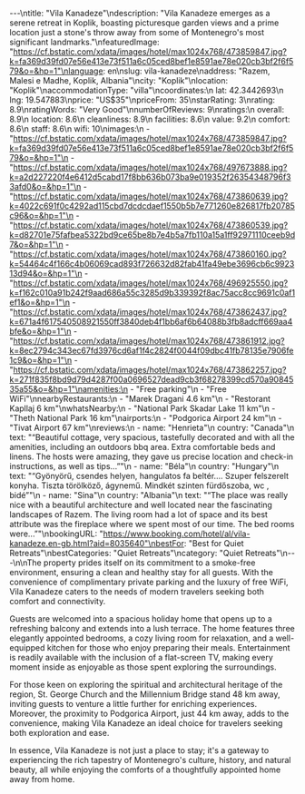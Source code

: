 ---\ntitle: "Vila Kanadeze"\ndescription: "Vila Kanadeze emerges as a serene retreat in Koplik, boasting picturesque garden views and a prime location just a stone's throw away from some of Montenegro's most significant landmarks."\nfeaturedImage: "https://cf.bstatic.com/xdata/images/hotel/max1024x768/473859847.jpg?k=fa369d39fd07e56e413e73f511a6c05ced8bef1e8591ae78e020cb3bf2f6f579&o=&hp=1"\nlanguage: en\nslug: vila-kanadeze\naddress: "Razem, Malesi e Madhe, Koplik, Albania"\ncity: "Koplik"\nlocation: "Koplik"\naccommodationType: "villa"\ncoordinates:\n  lat: 42.3442693\n  lng: 19.547883\nprice: "US$35"\npriceFrom: 35\nstarRating: 3\nrating: 8.9\nratingWords: "Very Good"\nnumberOfReviews: 9\nratings:\n  overall: 8.9\n  location: 8.6\n  cleanliness: 8.9\n  facilities: 8.6\n  value: 9.2\n  comfort: 8.6\n  staff: 8.6\n  wifi: 10\nimages:\n  - "https://cf.bstatic.com/xdata/images/hotel/max1024x768/473859847.jpg?k=fa369d39fd07e56e413e73f511a6c05ced8bef1e8591ae78e020cb3bf2f6f579&o=&hp=1"\n  - "https://cf.bstatic.com/xdata/images/hotel/max1024x768/497673888.jpg?k=a2d227220f4e6412d5cabd17f8bb636b073ba9e019352f26354348796f33afd0&o=&hp=1"\n  - "https://cf.bstatic.com/xdata/images/hotel/max1024x768/473860639.jpg?k=4022c691f0c4292ad115cbd7dcdcdaef1550b5b7e771260e826817fb20785c96&o=&hp=1"\n  - "https://cf.bstatic.com/xdata/images/hotel/max1024x768/473860539.jpg?k=d82701e75fafbea5322bd9ce65be8b7e4b5a7fb110a15a1ff92971110ceeb9d7&o=&hp=1"\n  - "https://cf.bstatic.com/xdata/images/hotel/max1024x768/473860160.jpg?k=54464c4f166c4b06069cad893f726632d82fab41fa49ebe3696cb6c992313d94&o=&hp=1"\n  - "https://cf.bstatic.com/xdata/images/hotel/max1024x768/496925550.jpg?k=f162c010a91b242f9aad686a55c3285d9b339392f8ac75acc8cc9691c0af1ef1&o=&hp=1"\n  - "https://cf.bstatic.com/xdata/images/hotel/max1024x768/473862437.jpg?k=671a4f617540508921550ff3840deb4f1bb6af6b64088b3fb8adcff669aa4bfe&o=&hp=1"\n  - "https://cf.bstatic.com/xdata/images/hotel/max1024x768/473861912.jpg?k=8ec2794c343ec67fd3976cd6af1f4c2824f0044f09dbc41fb78135e7906fe1c9&o=&hp=1"\n  - "https://cf.bstatic.com/xdata/images/hotel/max1024x768/473862257.jpg?k=271f835f8bd9d79d4287f00a0696527dead9cb3f68278399cd570a9084535a55&o=&hp=1"\namenities:\n  - "Free parking"\n  - "Free WiFi"\nnearbyRestaurants:\n  - "Marek Dragani 4.6 km"\n  - "Restorant Kapllaj 6 km"\nwhatsNearby:\n  - "National Park Skadar Lake 11 km"\n  - "Theth National Park 16 km"\nairports:\n  - "Podgorica Airport 24 km"\n  - "Tivat Airport 67 km"\nreviews:\n  - name: "Henrieta"\n    country: "Canada"\n    text: "“Beautiful cottage, very spacious, tastefully decorated and with all the amenities, including an outdoors bbq area. Extra comfortable beds and linens. The hosts were amazing, they gave us precise location and check-in instructions, as well as tips...”"\n  - name: "Béla"\n    country: "Hungary"\n    text: "“Gyönyörű, csendes helyen, hangulatos fa beltér....
Szuper felszerelt konyha.
Tiszta törölköző, ágynemű.
Mindkét szinten fürdőszoba, wc , bidé”"\n  - name: "Sina"\n    country: "Albania"\n    text: "“The place was really nice with a beautiful architecture and well located near the fascinating landscapes of Razem. The living room had a lot of space and its best attribute was the fireplace where we spent most of our time. The bed rooms were...”"\nbookingURL: "https://www.booking.com/hotel/al/vila-kanadeze.en-gb.html?aid=8035640"\nbestFor: "Best for Quiet Retreats"\nbestCategories: "Quiet Retreats"\ncategory: "Quiet Retreats"\n---\n\nThe property prides itself on its commitment to a smoke-free environment, ensuring a clean and healthy stay for all guests. With the convenience of complimentary private parking and the luxury of free WiFi, Vila Kanadeze caters to the needs of modern travelers seeking both comfort and connectivity.

Guests are welcomed into a spacious holiday home that opens up to a refreshing balcony and extends into a lush terrace. The home features three elegantly appointed bedrooms, a cozy living room for relaxation, and a well-equipped kitchen for those who enjoy preparing their meals. Entertainment is readily available with the inclusion of a flat-screen TV, making every moment inside as enjoyable as those spent exploring the surroundings.

For those keen on exploring the spiritual and architectural heritage of the region, St. George Church and the Millennium Bridge stand 48 km away, inviting guests to venture a little further for enriching experiences. Moreover, the proximity to Podgorica Airport, just 44 km away, adds to the convenience, making Vila Kanadeze an ideal choice for travelers seeking both exploration and ease.

In essence, Vila Kanadeze is not just a place to stay; it's a gateway to experiencing the rich tapestry of Montenegro's culture, history, and natural beauty, all while enjoying the comforts of a thoughtfully appointed home away from home.
